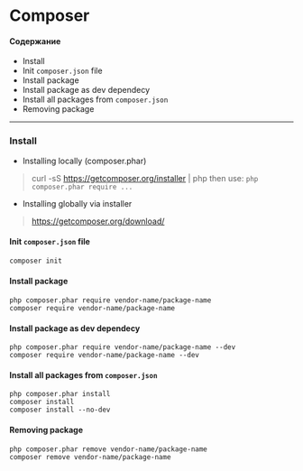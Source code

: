 # Composer

#### Содержание
* Install
* Init `composer.json` file
* Install package
* Install package as dev dependecy
* Install all packages from `composer.json`
* Removing package

--- 

### Install 
* Installing locally (composer.phar)  
> curl -sS https://getcomposer.org/installer | php
> then use: `php composer.phar require ...`

* Installing globally via installer  
> https://getcomposer.org/download/

#### Init `composer.json` file
```bash
composer init
```

#### Install package
```
php composer.phar require vendor-name/package-name
composer require vendor-name/package-name
```

#### Install package as dev dependecy
```
php composer.phar require vendor-name/package-name --dev
composer require vendor-name/package-name --dev
```

#### Install all packages from `composer.json`
```
php composer.phar install
composer install
composer install --no-dev
```

#### Removing package
```
php composer.phar remove vendor-name/package-name
composer remove vendor-name/package-name
```

